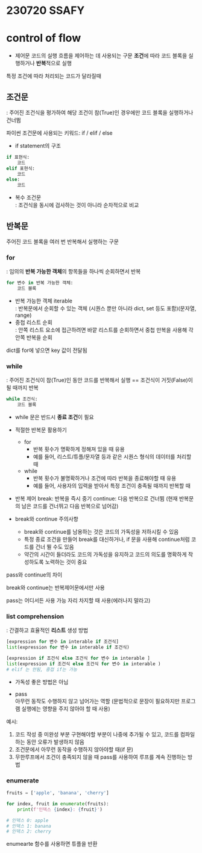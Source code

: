 # 230720 SSAFY

# control of flow
* 제어문
코드의 실행 흐름을 제어하는 데 사용되는 구문
**조건**에 따라 코드 블록을 실행하거나 **반복**적으로 실행

특정 조건에 따라 처리되는 코드가 달라질때

## 조건문
: 주어진 조건식을 평가하여 해당 조건이 참(True)인 경우에만 코드 블록을 실행하거나 건너뜀

파이썬 조건문에 사용되는 키워드: if / elif / else

* if statement의 구조
```python
if 표현식:
    코드
elif 표현식:
    코드
else:
    코드
```
* 복수 조건문<br>
: 조건식을 동시에 검사하는 것이 아니라 순차적으로 비교

## 반복문
주어진 코드 블록을 여러 번 반복해서 실행하는 구문

### for
: 임의의 **반복 가능한 객체**의 항목들을 하나씩 순회하면서 반복
```python
for 변수 in 반복 가능한 객체:
    코드 블록
```

* 반복 가능한 객체 iterable<br>
: 반복문에서 순회할 수 있는 객체
(시퀀스 뿐만 아니라 dict, set 등도 포함)(문자열, range)
* 중첩 리스트 순회<br>
: 안쪽 리스트 요소에 접근하려면 바깥 리스트를 순회하면서 중첩 만복을 사용해 각 안쪽 반복을 순회

dict를 for에 넣으면 key 값이 전달됨

### while
: 주어진 조건식이 참(True)인 동안 코드를 반복해서 실행 == 조건식이 거짓(False)이 될 때까지 반복
```python
while 조건식:
    코드 블록
```
* while 문은 반드시 **종료 조건**이 필요

* 적절한 반복문 활용하기
    * for
        * 반복 횟수가 명확하게 정해져 있을 때 유용
        * 예를 들어, 리스트/튜플/문자열 등과 같은 시퀀스 형식의 데이터를 처리할 때
    * while
        * 반복 횟수가 불명확하거나 조건에 따라 반복을 종료해야할 때 유용
        * 예를 들어, 사용자의 입력을 받아서 특정 조건이 충족될 때까지 반복할 때

* 반복 제어
break: 반복을 즉시 중기
continue: 다음 반복으로 건너뜀 (현재 반복문의 남은 코드를 건너뛰고 다음 반복으로 넘어감) 

* break와 continue 주의사항
    * break와 continue를 남용하는 것은 코드의 가독성을 저하시킬 수 있음
    * 특정 종료 조건을 만들어 break를 대신하거나, if 문을 사용해 continue처럼 코드를 건너 뛸 수도 있음
    * 약간의 시간이 들더라도 코드의 가독성을 유지하고 코드의 의도를 명확하게 작성하도록 노력하는 것이 중요


pass와 continue의 차이

break와 continue는 반복제어문에서만 사용

pass는 어디서든 사용 가능
자리 차지할 때 사용(에러나지 말라고)


### list comprehension
: 간결하고 효율적인 **리스트** 생성 방법
```python
[expression for 변수 in interable if 조건식]
list(expression for 변수 in interable if 조건식)

[expression if 조건식 else 조건식 for 변수 in interable ]
list(expression if 조건식 else 조건식 for 변수 in interable )
# elif 는 안됨, 중접 if는 가능

```

* 가독성 좋은 방법은 아님

* pass<br>
아무런 동작도 수행하지 않고 넘어가는 역할
(문법적으로 문장이 필요하지만 프로그램 실행에는 영향을 주지 않아야 할 때 사용)

예시:
1. 코드 작성 중 미완성 부분
구현해야할 부분이 나중에 추가될 수 있고, 코드를 컴파일하는 동안 오류가 발생하지 않음
2. 조건문에서 아무런 동작을 수행하지 않아야할 때(if 문)
3. 무한루프에서 조건이 충족되지 않을 때 pass를 사용하여 루프를 계속 진행하는 방법

### enumerate
```python
fruits = ['apple', 'banana', 'cherry']

for index, fruit in enumerate(fruits):
    print(f'인덱스 {index}: {fruit}')

# 인덱스 0: apple
# 인덱스 1: banana
# 인덱스 2: cherry
```

enumearte 함수를 사용하면 튜플을 반환

